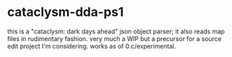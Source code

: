 # cataclysm-dda-ps1
this is a "cataclysm: dark days ahead" json object parser; it also reads map files in rudimentary fashion.  very much a WIP but a precursor for a source edit project I'm considering.  works as of 0.c/experimental.
